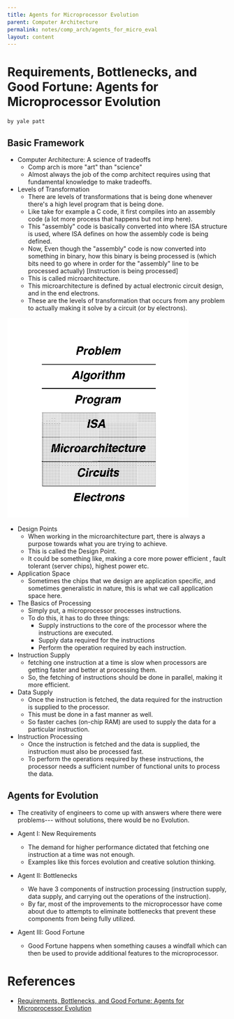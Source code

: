 ```yaml
--- 
title: Agents for Microprocessor Evolution 
parent: Computer Architecture
permalink: notes/comp_arch/agents_for_micro_eval
layout: content
--- 
```


# Requirements, Bottlenecks, and Good Fortune: Agents for Microprocessor Evolution
```
by yale patt
```

## Basic Framework

 - Computer Architecture: A science of tradeoffs
    - Comp arch is more "art" than "science"
    - Almost always the job of the comp architect requires using that fundamental knowledge to make tradeoffs.
 - Levels of Transformation
    - There are levels of transformations that is being done whenever there's a high level program that is being done.
    - Like take for example a C code, it first compiles into an assembly code (a lot more process that happens but not imp here).
    - This "assembly" code is basically converted into where ISA structure is used, where ISA defines on how the assembly code is being defined.
    - Now, Even though the "assembly" code is now converted into something in binary, how this binary is being processed is (which bits need to go where in order for the "assembly" line to be processed actually) [Instruction is being processed]
    - This is called microarchitecture.
    - This microarchitecture is defined by actual electronic circuit design, and in the end electrons.
    - These are the levels of transformation that occurs from any problem to actually making it solve by a circuit (or by electrons).

![Levels of Transformation](./../assets/comparchreads/image1.png)


  - Design Points
    - When working in the microarchitecture part, there is always a purpose towards what you are trying to achieve.
    - This is called the Design Point.
    - It could be something like, making a core more power efficient , fault tolerant (server chips), highest power etc.
  - Application Space
    - Sometimes the chips that we design are application specific, and sometimes generalistic in nature, this is what we call application space here.
  - The Basics of Processing
    - Simply put, a microprocessor processes instructions.
    - To do this, it has to do three things:
      - Supply instructions to the core of the processor where the instructions are executed.
      - Supply data required for the instructions
      - Perform the operation required by each instruction.
  - Instruction Supply
    - fetching one instruction at a time is slow when processors are getting faster and better at processing them.
    - So, the fetching of instructions should be done in parallel, making it more efficient.
  - Data Supply
    - Once the instruction is fetched, the data required for the instruction is supplied to the processor.
    - This must be done in a fast manner as well.
    - So faster caches (on-chip RAM) are used to supply the data for a particular instruction.
  - Instruction Processing
    - Once the instruction is fetched and the data is supplied, the instruction must also be processed fast.
    - To perform the operations required by these instructions, the processor needs a sufficient number of functional units to process the data.

## Agents for Evolution
  - The creativity of engineers to come up with answers where there were problems--- without solutions, there would be no Evolution.

  - Agent I: New Requirements
    - The demand for higher performance dictated that fetching one instruction at a time was not enough.
    - Examples like this forces evolution and creative solution thinking.
  - Agent II: Bottlenecks
    - We have 3 components of instruction processing (instruction supply, data supply, and carrying out the operations of the instruction).
    - By far, most of the improvements to the microprocessor have come about due to attempts to eliminate bottlenecks that prevent these components from being fully utilized.
  - Agent III: Good Fortune
    - Good Fortune happens when something causes a windfall which can then be used to provide additional features to the microprocessor.

# References
- [Requirements, Bottlenecks, and Good Fortune: Agents for Microprocessor Evolution](https://course.ece.cmu.edu/~ece740/f13/lib/exe/fetch.php?media=r0_patt.pdf)
